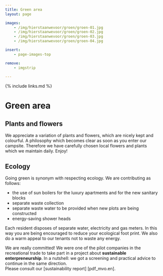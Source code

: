 ```yaml
---
title: Green area
layout: page

images:
    - /img/hierstaanwevoor/groen/groen-01.jpg
    - /img/hierstaanwevoor/groen/groen-02.jpg
    - /img/hierstaanwevoor/groen/groen-03.jpg
    - /img/hierstaanwevoor/groen/groen-04.jpg

insert:
    - page-images-top

remove:
    - imgstrip
    
---
```


{% include links.md %}

# Green area

## Plants and flowers

We appreciate a variation of plants and flowers, which are nicely kept and colourful. A philosophy which becomes clear as soon as you enter our campsite. Therefore we have carefully chosen local flowers and plants which we maintain daily. Enjoy! <br>


## Ecology

Going green is synonym with respecting ecology. We are contributing as follows:

- the use of sun boilers for the luxury apartments and for the new sanitary blocks
- separate waste collection
- separate waste water to be provided when new plots are being constructed
- energy-saving shower heads

Each resident disposes of separate water, electricity and gas meters. In this way you are being encouraged to reduce your ecological foot print. We also do a warm appeal to our tenants not to waste any energy.

We are really committed! We were one of the pilot companies in the recreational trade to take part in a project about **sustainable enterpreneurship**. In a nutshell: we got a screening and practical advice to continue in the same direction.<br>
Please consult our [sustainability report] [pdf_mvo.en]. 

